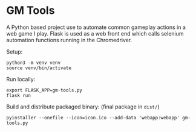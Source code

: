 # GM Tools
A Python based project use to automate common gameplay actions in a web game I play. Flask is used as a web front end which calls selenium automation functions running in the Chromedriver.

Setup:
```
python3 -m venv venv
source venv/bin/activate
```

Run locally:
```
export FLASK_APP=gm-tools.py
flask run
```

Build and distribute packaged binary:
(final package in `dist/`)
```
pyinstaller --onefile --icon=icon.ico --add-data 'webapp:webapp' gm-tools.py
```
